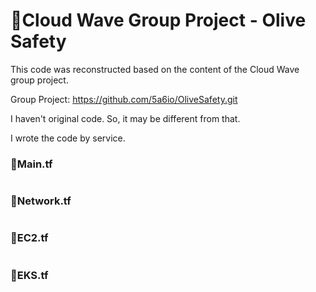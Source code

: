 # 📌Cloud Wave Group Project - Olive Safety

This code was reconstructed based on the content of the Cloud Wave group project. 

Group Project: https://github.com/5a6io/OliveSafety.git

I haven't original code. So, it may be different from that.

I wrote the code by service.

### 📌Main.tf
```
```

### 📌Network.tf
```
```

### 📌EC2.tf
```
```

### 📌EKS.tf
```
```